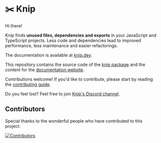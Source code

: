 # ✂️ Knip

Hi there!

Knip finds **unused files, dependencies and exports** in your JavaScript and TypeScript projects. Less code and
dependencies lead to improved performance, less maintenance and easier refactorings.

The documentation is available at [knip.dev][1].

This repository contains the source code of the [knip package][2] and the content for the [documentation website][1].

Contributions welcome! If you'd like to contribute, please start by reading the [contributing guide][3].

Do you feel lost? Feel free to join [Knip's Discord channel][4].

## Contributors

Special thanks to the wonderful people who have contributed to this project:

[![Contributors][6]][5]

[1]: https://knip.dev
[2]: https://www.npmjs.com/package/knip
[3]: ./.github/CONTRIBUTING.md
[4]: https://discord.gg/r5uXTtbTpc
[5]: https://github.com/webpro/knip/graphs/contributors
[6]: https://contrib.rocks/image?repo=webpro/knip
